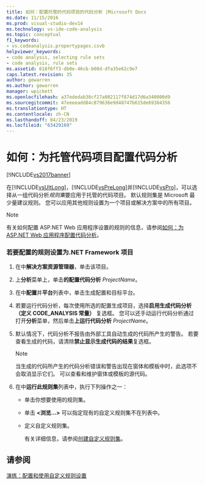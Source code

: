 ```yaml
---
title: 如何：配置托管的代码项目的代码分析 |Microsoft Docs
ms.date: 11/15/2016
ms.prod: visual-studio-dev14
ms.technology: vs-ide-code-analysis
ms.topic: conceptual
f1_keywords:
- vs.codeanalysis.propertypages.csvb
helpviewer_keywords:
- code analysis, selecting rule sets
- code analysis, rule sets
ms.assetid: 618f6ff3-db0e-46cb-b08d-dfa35e62c9e7
caps.latest.revision: 35
author: gewarren
ms.author: gewarren
manager: wpickett
ms.openlocfilehash: a37ededab38cf27a002117f874d17d6a340000d9
ms.sourcegitcommit: 47eeeeadd84c879636e9d48747b615de69384356
ms.translationtype: HT
ms.contentlocale: zh-CN
ms.lasthandoff: 04/23/2019
ms.locfileid: "63429169"
---
```

# <a name="how-to-configure-code-analysis-for-a-managed-code-project"></a>如何：为托管代码项目配置代码分析
[!INCLUDE[vs2017banner](../includes/vs2017banner.md)]

在[!INCLUDE[vsUltLong](../includes/vsultlong-md.md)]，[!INCLUDE[vsPreLong](../includes/vsprelong-md.md)]并[!INCLUDE[vsPro](../includes/vspro-md.md)]，可以选择从一组代码分析*规则集*要应用于托管的代码项目。 默认规则集是 Microsoft 最少量建议规则。 您可以应用其他规则设置为一个项目或解决方案中的所有项目。  
  
> [!NOTE]
> 有关如何配置 ASP.NET Web 应用程序设置的规则的信息，请参阅[如何：为 ASP.NET Web 应用程序配置代码分析](../code-quality/how-to-configure-code-analysis-for-an-aspnet-web-application.md)。  
  
### <a name="to-configure-a-rule-set-for-a-net-framework-project"></a>若要配置的规则设置为.NET Framework 项目  
  
1. 在中**解决方案资源管理器**，单击该项目。  
  
2. 上**分析**菜单上，单击**的配置代码分析** *ProjectName*。  
  
3. 在中**配置**并**平台**列表中，单击生成配置和目标平台。  
  
4. 若要运行代码分析，每次使用所选的配置生成项目，选择**启用生成代码分析 （定义 CODE_ANALYSIS 常量）** 复选框。 您可以还手动运行代码分析通过打开**分析**菜单，然后单击**上运行代码分析** *ProjectName*。  
  
5. 默认情况下，代码分析不报告由外部工具自动生成的代码所产生的警告。 若要查看生成的代码，请清除**禁止显示生成代码的结果**复选框。  
  
    > [!NOTE]
    > 当生成的代码所产生的代码分析错误和警告出现在窗体和模板中时，此选项不会取消显示它们。 可以查看和维护窗体或模板的源代码。  
  
6. 在中**运行此规则集**列表中，执行下列操作之一：  
  
    - 单击你想要使用的规则集。  
  
    - 单击 **\<浏览...>** 可以指定现有的自定义规则集不在列表中。  
  
    - 定义自定义规则集。  
  
         有关详细信息，请参阅[创建自定义规则集](../code-quality/creating-custom-code-analysis-rule-sets.md)。  
  
## <a name="see-also"></a>请参阅  
 [演练：配置和使用自定义规则设置](../code-quality/walkthrough-configuring-and-using-a-custom-rule-set.md)
